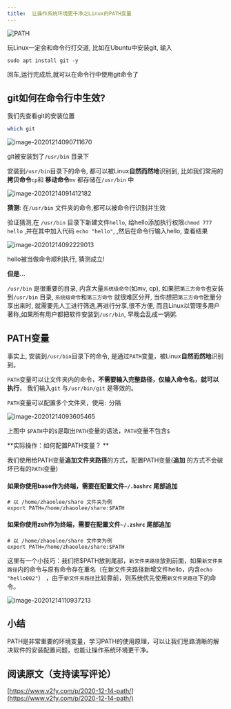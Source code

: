 ```yaml
---
title:  让操作系统环境更干净之Linux的PATH变量
---
```


![PATH](https://www.v2fy.com/asset/0i/jikemiji/jikemiji-md/2020-12-14-path.assets/PATH.png)

玩Linux一定会和命令行打交道, 比如在Ubuntu中安装git, 输入

```
sudo apt install git -y
```

回车,运行完成后,就可以在命令行中使用git命令了


## git如何在命令行中生效?


我们先查看git的安装位置

```sh
which git
```

![image-20201214090711670](https://www.v2fy.com/asset/0i/jikemiji/jikemiji-md/2020-12-14-path.assets/image-20201214090711670.png)

git被安装到了`/usr/bin` 目录下



安装到`/usr/bin`目录下的命令, 都可以被Linux**自然而然地**识别到, 比如我们常用的**拷贝命令**`cp`和 **移动命令**`mv` 都存储在`/usr/bin` 中 



![image-20201214091412182](https://www.v2fy.com/asset/0i/jikemiji/jikemiji-md/2020-12-14-path.assets/image-20201214091412182.png) 







**猜测**: 在`/usr/bin` 文件夹的命令,都可以被命令行识别并生效



验证猜测,在 `/usr/bin` 目录下新建文件`hello`, 给hello添加执行权限`chmod 777 hello` ,并在其中加入代码 `echo "hello"`,  ,然后在命令行输入hello, 查看结果

![image-20201214092229013](https://www.v2fy.com/asset/0i/jikemiji/jikemiji-md/2020-12-14-path.assets/image-20201214092229013.png)





hello被当做命令顺利执行, 猜测成立!



**但是...**



`/usr/bin` 是很重要的目录, 内含大量`系统级命令`(如mv, cp), 如果把`第三方命令`也安装到`/usr/bin` 目录, `系统级命令`和`第三方命令` 就很难区分开, 当你想把`第三方命令`批量分享出来时, 就需要先人工进行筛选,再进行分享,很不方便, 而且Linux以管理多用户著称,如果所有用户都把软件安装到`/usr/bin`, 早晚会乱成一锅粥.



## PATH变量



事实上, 安装到`/usr/bin`目录下的命令, 是通过`PATH`变量，被Linux**自然而然地**识别到。

 `PATH`变量可以让文件夹内的命令，**不需要输入完整路径，仅输入命令名，就可以执行**， 我们输入`git` 与`/usr/bin/git` 是等效的。

`PATH`变量可以配置多个文件夹，使用`:` 分隔

![image-20201214093605465](https://www.v2fy.com/asset/0i/jikemiji/jikemiji-md/2020-12-14-path.assets/image-20201214093605465.png)  

上图中 `$PATH`中的`$`是取出`PATH`变量的语法，`PATH`变量不包含`$`



**实际操作：如何配置PATH变量？ **



我们使用给PATH变量**追加文件夹路径**的方式，配置PATH变量(**追加** 的方式不会破坏已有的`PATH`变量)



#### 如果你使用base作为终端，需要在配置文件`~/.bashrc` 尾部追加

```
# 以 /home/zhaoolee/share 文件夹为例
export PATH=/home/zhaoolee/share:$PATH
```

#### 如果你使用zsh作为终端，需要在配置文件`~/.zshrc` 尾部追加

```
# 以 /home/zhaoolee/share 文件夹为例
export PATH=/home/zhaoolee/share:$PATH
```

 

这里有一个小技巧：我们把$PATH放到尾部，`新文件夹路径`放到前面，如果`新文件夹路径`内的命令与原有命令存在重名（在新文件夹路径新增文件hello，内含`echo "hello002"`） ，由于`新文件夹路径`比较靠前，则系统优先使用`新文件夹路径`下的命令。



![image-20201214110937213](https://www.v2fy.com/asset/0i/jikemiji/jikemiji-md/2020-12-14-path.assets/image-20201214110937213.png)





## 小结



PATH是非常重要的环境变量，学习PATH的使用原理，可以让我们思路清晰的解决软件的安装配置问题，也能让操作系统环境更干净。




## 阅读原文（支持读写评论）

[https://www.v2fy.com/p/2020-12-14-path/](https://www.v2fy.com/p/2020-12-14-path/)